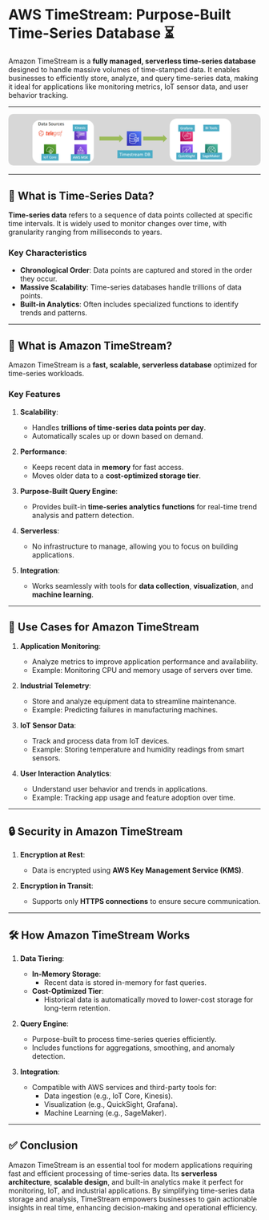 # AWS TimeStream: Purpose-Built Time-Series Database ⏳

Amazon TimeStream is a **fully managed, serverless time-series database** designed to handle massive volumes of time-stamped data. It enables businesses to efficiently store, analyze, and query time-series data, making it ideal for applications like monitoring metrics, IoT sensor data, and user behavior tracking.

---

<div align="center">
  <img src="images/aws-timestream.png" alt="AWS TimeStream" style="background-color: white; border-radius: 10px;" />
</div>

---

## 🌟 **What is Time-Series Data?**

**Time-series data** refers to a sequence of data points collected at specific time intervals. It is widely used to monitor changes over time, with granularity ranging from milliseconds to years.

### Key Characteristics

- **Chronological Order**: Data points are captured and stored in the order they occur.
- **Massive Scalability**: Time-series databases handle trillions of data points.
- **Built-in Analytics**: Often includes specialized functions to identify trends and patterns.

---

## 🔑 **What is Amazon TimeStream?**

Amazon TimeStream is a **fast, scalable, serverless database** optimized for time-series workloads.

### Key Features

1. **Scalability**:

   - Handles **trillions of time-series data points per day**.
   - Automatically scales up or down based on demand.

2. **Performance**:

   - Keeps recent data in **memory** for fast access.
   - Moves older data to a **cost-optimized storage tier**.

3. **Purpose-Built Query Engine**:

   - Provides built-in **time-series analytics functions** for real-time trend analysis and pattern detection.

4. **Serverless**:

   - No infrastructure to manage, allowing you to focus on building applications.

5. **Integration**:
   - Works seamlessly with tools for **data collection**, **visualization**, and **machine learning**.

---

## 🚀 **Use Cases for Amazon TimeStream**

1. **Application Monitoring**:

   - Analyze metrics to improve application performance and availability.
   - Example: Monitoring CPU and memory usage of servers over time.

2. **Industrial Telemetry**:

   - Store and analyze equipment data to streamline maintenance.
   - Example: Predicting failures in manufacturing machines.

3. **IoT Sensor Data**:

   - Track and process data from IoT devices.
   - Example: Storing temperature and humidity readings from smart sensors.

4. **User Interaction Analytics**:
   - Understand user behavior and trends in applications.
   - Example: Tracking app usage and feature adoption over time.

---

## 🔒 **Security in Amazon TimeStream**

1. **Encryption at Rest**:

   - Data is encrypted using **AWS Key Management Service (KMS)**.

2. **Encryption in Transit**:
   - Supports only **HTTPS connections** to ensure secure communication.

---

## 🛠️ **How Amazon TimeStream Works**

1. **Data Tiering**:

   - **In-Memory Storage**:
     - Recent data is stored in-memory for fast queries.
   - **Cost-Optimized Tier**:
     - Historical data is automatically moved to lower-cost storage for long-term retention.

2. **Query Engine**:

   - Purpose-built to process time-series queries efficiently.
   - Includes functions for aggregations, smoothing, and anomaly detection.

3. **Integration**:
   - Compatible with AWS services and third-party tools for:
     - Data ingestion (e.g., IoT Core, Kinesis).
     - Visualization (e.g., QuickSight, Grafana).
     - Machine Learning (e.g., SageMaker).

---

## ✅ **Conclusion**

Amazon TimeStream is an essential tool for modern applications requiring fast and efficient processing of time-series data. Its **serverless architecture**, **scalable design**, and built-in analytics make it perfect for monitoring, IoT, and industrial applications. By simplifying time-series data storage and analysis, TimeStream empowers businesses to gain actionable insights in real time, enhancing decision-making and operational efficiency.
